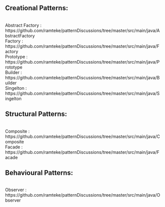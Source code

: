 <h2>Creational Patterns:</h2><br>
   Abstract Factory  : https://github.com/ramteke/patternDiscussions/tree/master/src/main/java/AbstractFactory<br>
   Factory           : https://github.com/ramteke/patternDiscussions/tree/master/src/main/java/Factory<br>
   Prototype         : https://github.com/ramteke/patternDiscussions/tree/master/src/main/java/Prototype<br>
   Builder           : https://github.com/ramteke/patternDiscussions/tree/master/src/main/java/Builder<br>
   Singelton         : https://github.com/ramteke/patternDiscussions/tree/master/src/main/java/Singelton<br>
               
<h2>Structural Patterns:</h2><br>
   Composite         : https://github.com/ramteke/patternDiscussions/tree/master/src/main/java/Composite<br>
   Facade            : https://github.com/ramteke/patternDiscussions/tree/master/src/main/java/Facade<br>

<h2>Behavioural Patterns:</h2><br>
   Observer          : https://github.com/ramteke/patternDiscussions/tree/master/src/main/java/Observer<br>

